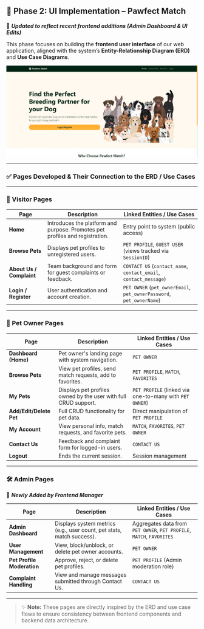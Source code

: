 ## 📘 Phase 2: UI Implementation – Pawfect Match  
🔄 **_Updated to reflect recent frontend additions (Admin Dashboard & UI Edits)_**

This phase focuses on building the **frontend user interface** of our web application, aligned with the system’s **Entity-Relationship Diagram (ERD)** and **Use Case Diagrams**.

![frontend page](/docs/frontend.jpg)

---

### ✅ Pages Developed & Their Connection to the ERD / Use Cases

---

### 👤 Visitor Pages

| **Page**           | **Description**                                                                 | **Linked Entities / Use Cases**                     |
|--------------------|----------------------------------------------------------------------------------|-----------------------------------------------------|
| **Home**           | Introduces the platform and purpose. Promotes pet profiles and registration.     | Entry point to system (public access)               |
| **Browse Pets**    | Displays pet profiles to unregistered users.                                     | `PET PROFILE`, `GUEST USER` (views tracked via `SessionID`) |
| **About Us / Complaint** | Team background and form for guest complaints or feedback.                  | `CONTACT US` (`contact_name`, `contact_email`, `contact_message`) |
| **Login / Register** | User authentication and account creation.                                     | `PET OWNER` (`pet_ownerEmail`, `pet_ownerPassword`, `pet_ownerName`) |

---

### 🐶 Pet Owner Pages

| **Page**           | **Description**                                                                 | **Linked Entities / Use Cases**                     |
|--------------------|----------------------------------------------------------------------------------|-----------------------------------------------------|
| **Dashboard (Home)**| Pet owner's landing page with system navigation.                               | `PET OWNER`                                          |
| **Browse Pets**    | View pet profiles, send match requests, add to favorites.                        | `PET PROFILE`, `MATCH`, `FAVORITES`                 |
| **My Pets**        | Displays pet profiles owned by the user with full CRUD support.                 | `PET PROFILE` (linked via one-to-many with `PET OWNER`) |
| **Add/Edit/Delete Pet** | Full CRUD functionality for pet data.                                      | Direct manipulation of `PET PROFILE`                |
| **My Account**     | View personal info, match requests, and favorite pets.                           | `MATCH`, `FAVORITES`, `PET OWNER`                   |
| **Contact Us**     | Feedback and complaint form for logged-in users.                                | `CONTACT US`                                         |
| **Logout**         | Ends the current session.                                                       | Session management                                   |

---

### 🛠️ Admin Pages  
🔄 **_Newly Added by Frontend Manager_**

| **Page**               | **Description**                                                               | **Linked Entities / Use Cases**                     |
|------------------------|--------------------------------------------------------------------------------|-----------------------------------------------------|
| **Admin Dashboard**    | Displays system metrics (e.g., user count, pet stats, match success).         | Aggregates data from `PET OWNER`, `PET PROFILE`, `MATCH`, `FAVORITES` |
| **User Management**    | View, block/unblock, or delete pet owner accounts.                            | `PET OWNER`                                          |
| **Pet Profile Moderation** | Approve, reject, or delete pet profiles.                                 | `PET PROFILE` (Admin moderation role)               |
| **Complaint Handling** | View and manage messages submitted through Contact Us.                        | `CONTACT US`                                         |

---

> ✨ **Note:** These pages are directly inspired by the ERD and use case flows to ensure consistency between frontend components and backend data architecture.
